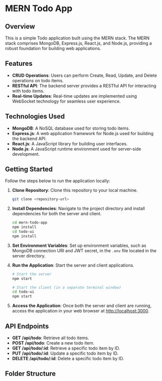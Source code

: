# MERN Todo App

## Overview
This is a simple Todo application built using the MERN stack. The MERN stack comprises MongoDB, Express.js, React.js, and Node.js, providing a robust foundation for building web applications.

## Features
- **CRUD Operations**: Users can perform Create, Read, Update, and Delete operations on todo items.
- **RESTful API**: The backend server provides a RESTful API for interacting with todo items.
- **Real-time Updates**: Real-time updates are implemented using WebSocket technology for seamless user experience.

## Technologies Used
- **MongoDB**: A NoSQL database used for storing todo items.
- **Express.js**: A web application framework for Node.js used for building the backend API.
- **React.js**: A JavaScript library for building user interfaces.
- **Node.js**: A JavaScript runtime environment used for server-side development.

## Getting Started
Follow the steps below to run the application locally:

1. **Clone Repository**: Clone this repository to your local machine.
    ```bash
    git clone <repository-url>
    ```

2. **Install Dependencies**: Navigate to the project directory and install dependencies for both the server and client.
    ```bash
    cd mern-todo-app
    npm install
    cd todo-ui
    npm install
    ```

3. **Set Environment Variables**: Set up environment variables, such as MongoDB connection URI and JWT secret, in the `.env` file located in the server directory.

4. **Run the Application**: Start the server and client applications.
    ```bash
    # Start the server
    npm start

    # Start the client (in a separate terminal window)
    cd todo-ui
    npm start
    ```

5. **Access the Application**: Once both the server and client are running, access the application in your web browser at [http://localhost:3000](http://localhost:3000).

## API Endpoints
- **GET /api/todo**: Retrieve all todo items.
- **POST /api/todo**: Create a new todo item.
- **GET /api/todo/:id**: Retrieve a specific todo item by ID.
- **PUT /api/todo/:id**: Update a specific todo item by ID.
- **DELETE /api/todo/:id**: Delete a specific todo item by ID.

## Folder Structure
